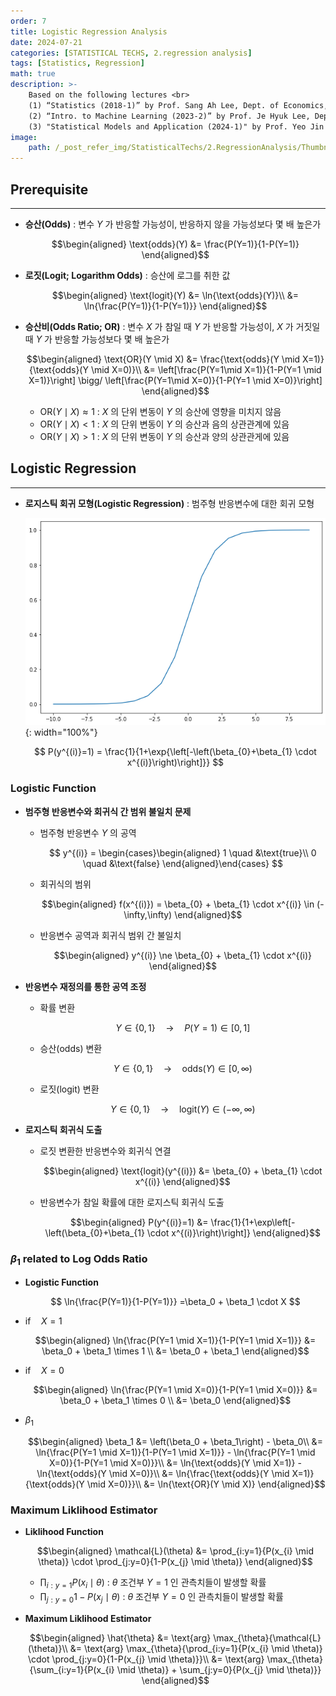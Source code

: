 ```yaml
---
order: 7
title: Logistic Regression Analysis
date: 2024-07-21
categories: [STATISTICAL TECHS, 2.regression analysis]
tags: [Statistics, Regression]
math: true
description: >-
    Based on the following lectures <br>
    (1) “Statistics (2018-1)” by Prof. Sang Ah Lee, Dept. of Economics, College of Economics & Commerce, Kookmin Univ. <br>
    (2) “Intro. to Machine Learning (2023-2)” by Prof. Je Hyuk Lee, Dept. of Data Science, The Grad. School, Kookmin Univ. <br>
    (3) "Statistical Models and Application (2024-1)" by Prof. Yeo Jin Chung, Dept. of Data Science, The Grad. School, Kookmin Univ.
image:
    path: /_post_refer_img/StatisticalTechs/2.RegressionAnalysis/Thumbnail.jpg
---
```


## Prerequisite
-----

- **승산(Odds)** : 변수 $Y$ 가 반응할 가능성이, 반응하지 않을 가능성보다 몇 배 높은가

    $$\begin{aligned}
    \text{odds}(Y)
    &= \frac{P(Y=1)}{1-P(Y=1)}
    \end{aligned}$$

- **로짓(Logit; Logarithm Odds)** : 승산에 로그를 취한 값

    $$\begin{aligned}
    \text{logit}(Y)
    &= \ln{\text{odds}(Y)}\\
    &= \ln{\frac{P(Y=1)}{1-P(Y=1)}}
    \end{aligned}$$

- **승산비(Odds Ratio; OR)** : 변수 $X$ 가 참일 때 $Y$ 가 반응할 가능성이, $X$ 가 거짓일 때 $Y$ 가 반응할 가능성보다 몇 배 높은가

    $$\begin{aligned}
    \text{OR}(Y \mid X)
    &= \frac{\text{odds}(Y \mid X=1)}{\text{odds}(Y \mid X=0)}\\
    &= \left[\frac{P(Y=1\mid X=1)}{1-P(Y=1 \mid X=1)}\right] \bigg/ \left[\frac{P(Y=1\mid X=0)}{1-P(Y=1 \mid X=0)}\right]
    \end{aligned}$$

    - $\text{OR}(Y \mid X) \approx 1$ : $X$ 의 단위 변동이 $Y$ 의 승산에 영향을 미치지 않음
    - $\text{OR}(Y\mid X) < 1$ : $X$ 의 단위 변동이 $Y$ 의 승산과 음의 상관관계에 있음
    - $\text{OR}(Y \mid X) > 1$ : $X$ 의 단위 변동이 $Y$ 의 승산과 양의 상관관게에 있음

## Logistic Regression
-----

- **로지스틱 회귀 모형(Logistic Regression)** : 범주형 반응변수에 대한 회귀 모형

    ![01](/_post_refer_img/StatisticalTechs/2.RegressionAnalysis/07-01.png){: width="100%"}

    $$
    P(y^{(i)}=1)
    = \frac{1}{1+\exp{\left[-\left(\beta_{0}+\beta_{1} \cdot x^{(i)}\right)\right]}}
    $$

### Logistic Function

- **범주형 반응변수와 회귀식 간 범위 불일치 문제**

    - 범주형 반응변수 $Y$ 의 공역

        $$
        y^{(i)}
        = \begin{cases}\begin{aligned}
        1 \quad &\text{true}\\
        0 \quad &\text{false}
        \end{aligned}\end{cases}
        $$

    - 회귀식의 범위

        $$\begin{aligned}
        f(x^{(i)})
        = \beta_{0} + \beta_{1} \cdot x^{(i)} \in (-\infty,\infty)
        \end{aligned}$$

    - 반응변수 공역과 회귀식 범위 간 불일치

        $$\begin{aligned}
        y^{(i)} \ne \beta_{0} + \beta_{1} \cdot x^{(i)}
        \end{aligned}$$

- **반응변수 재정의를 통한 공역 조정**

    - 확률 변환

        $$
        Y \in \{0,1\} \quad \rightarrow \quad P(Y=1) \in [0,1]
        $$

    - 승산(odds) 변환

        $$
        Y \in \{0,1\} \quad \rightarrow \quad \text{odds}(Y) \in [0,\infty)
        $$

    - 로짓(logit) 변환

        $$
        Y \in \{0,1\} \quad \rightarrow \quad \text{logit}(Y) \in (-\infty,\infty)
        $$

- **로지스틱 회귀식 도출**

    - 로짓 변환한 반응변수와 회귀식 연결

        $$\begin{aligned}
        \text{logit}(y^{(i)})
        &= \beta_{0} + \beta_{1} \cdot x^{(i)}
        \end{aligned}$$

    - 반응변수가 참일 확률에 대한 로지스틱 회귀식 도출

        $$\begin{aligned}
        P(y^{(i)}=1)
        &= \frac{1}{1+\exp\left[-\left(\beta_{0}+\beta_{1} \cdot x^{(i)}\right)\right]}
        \end{aligned}$$

### $\beta_{1}$ related to Log Odds Ratio

- **Logistic Function**

    $$
    \ln{\frac{P(Y=1)}{1-P(Y=1)}}
    =\beta_0 + \beta_1 \cdot X
    $$

- $\text{if} \quad X=1$

    $$\begin{aligned}
    \ln{\frac{P(Y=1 \mid X=1)}{1-P(Y=1 \mid X=1)}}
    &= \beta_0 + \beta_1 \times 1 \\
    &= \beta_0 + \beta_1
    \end{aligned}$$

- $\text{if} \quad X=0$

    $$\begin{aligned}
    \ln{\frac{P(Y=1 \mid X=0)}{1-P(Y=1 \mid X=0)}}
    &= \beta_0 + \beta_1 \times 0 \\
    &= \beta_0
    \end{aligned}$$

- $\beta_1$

    $$\begin{aligned}
    \beta_1
    &= \left(\beta_0 + \beta_1\right) - \beta_0\\
    &= \ln{\frac{P(Y=1 \mid X=1)}{1-P(Y=1 \mid X=1)}} - \ln{\frac{P(Y=1 \mid X=0)}{1-P(Y=1 \mid X=0)}}\\
    &= \ln{\text{odds}(Y \mid X=1)} - \ln{\text{odds}(Y \mid X=0)}\\
    &= \ln{\frac{\text{odds}(Y \mid X=1)}{\text{odds}(Y \mid X=0)}}\\
    &= \ln{\text{OR}(Y \mid X)}
    \end{aligned}$$

### Maximum Liklihood Estimator

- **Liklihood Function**

    $$\begin{aligned}
    \mathcal{L}(\theta)
    &= \prod_{i:y=1}{P(x_{i} \mid \theta)} \cdot \prod_{j:y=0}{1-P(x_{j} \mid \theta)}
    \end{aligned}$$

    - $\prod_{i:y=1}{P(x_{i} \mid \theta)}$ : $\theta$ 조건부 $Y=1$ 인 관측치들이 발생할 확률
    - $\prod_{j:y=0}{1-P(x_{j} \mid \theta)}$ : $\theta$ 조건부 $Y=0$ 인 관측치들이 발생할 확률

- **Maximum Liklihood Estimator**

    $$\begin{aligned}
    \hat{\theta}
    &= \text{arg} \max_{\theta}{\mathcal{L}(\theta)}\\
    &= \text{arg} \max_{\theta}{\prod_{i:y=1}{P(x_{i} \mid \theta)} \cdot \prod_{j:y=0}{1-P(x_{j} \mid \theta)}}\\
    &= \text{arg} \max_{\theta}{\sum_{i:y=1}{P(x_{i} \mid \theta)} + \sum_{j:y=0}{P(x_{j} \mid \theta)}}
    \end{aligned}$$